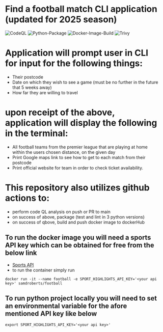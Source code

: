 # Find a football match CLI application (updated for 2025 season)

![CodeQL](https://github.com/samdroberts87/find_a_football_match/actions/workflows/codeql.yml/badge.svg?branch=main)
![Python-Package](https://github.com/samdroberts87/find_a_football_match/actions/workflows/python-package.yml/badge.svg?branch=main)
![Docker-Image-Build](https://github.com/samdroberts87/find_a_football_match/actions/workflows/docker-image.yml/badge.svg?branch=main)
![Trivy](https://github.com/samdroberts87/find_a_football_match/actions/workflows/trivy.yml/badge.svg?branch=main)

# Application will prompt user in CLI for input for the following things:
- Their postcode
- Date on which they wish to see a game (must be no further in the future that 5 weeks away)
- How far they are willing to travel

# upon receipt of the above, application will display the following in the terminal:
- All football teams from the premier league that are playing at home within the users chosen distance, on the given day
- Print Google maps link to see how to get to each match from their postcode
- Print official website for team in order to check ticket availability.

# This repository also utilizes github actions to:
- perform code QL analysis on push or PR to main
- on success of above, package (test and lint in 3 python versions)
- on success of qbove, build and push docker image to dockerHub


## To run the docker image you will need a sports API key which can be obtained for free from the below link
- [Sports API](https://rapidapi.com/highlightly-api-highlightly-api-default/api/sport-highlights-api)
- to run the container simply run
```
docker run -it --name football -e SPORT_HIGHLIGHTS_API_KEY='<your api key>' samdroberts/football
```

## To run python project locally you will need to set an environmental variable for the afore mentioned API key like below
```
export SPORT_HIGHLIGHTS_API_KEY='<your api key>'
```